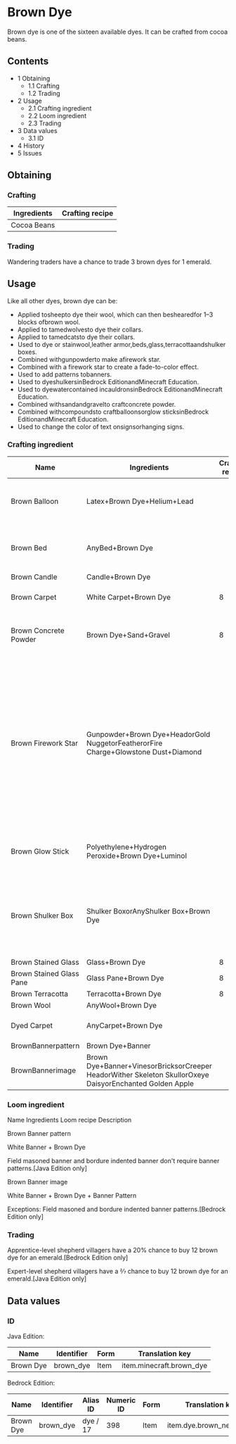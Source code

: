 # Brown Dye
Brown dye is one of the sixteen available dyes. It can be crafted from cocoa beans.

## Contents
- 1 Obtaining
	- 1.1 Crafting
	- 1.2 Trading
- 2 Usage
	- 2.1 Crafting ingredient
	- 2.2 Loom ingredient
	- 2.3 Trading
- 3 Data values
	- 3.1 ID
- 4 History
- 5 Issues

## Obtaining
### Crafting
| Ingredients | Crafting recipe |
|-------------|-----------------|
| Cocoa Beans |                 |

### Trading
Wandering traders have a chance to trade 3 brown dyes for 1 emerald.

## Usage
Like all other dyes, brown dye can be:

- Applied tosheepto dye their wool, which can then beshearedfor 1–3 blocks ofbrown wool.
- Applied to tamedwolvesto dye their collars.
- Applied to tamedcatsto dye their collars.
- Used to dye or stainwool,leather armor,beds,glass,terracottaandshulker boxes.
- Combined withgunpowderto make afirework star.
- Combined with a firework star to create a fade-to-color effect.
- Used to add patterns tobanners.
- Used to dyeshulkersinBedrock EditionandMinecraft Education.
- Used to dyewatercontained incauldronsinBedrock EditionandMinecraft Education.
- Combined withsandandgravelto craftconcrete powder.
- Combined withcompoundsto craftballoonsorglow sticksinBedrock EditionandMinecraft Education.
- Used to change the color of text onsignsorhanging signs.

### Crafting ingredient
| Name                     | Ingredients                                                                                              | Crafting recipe | Description                                                                                                                                                                       |
|--------------------------|----------------------------------------------------------------------------------------------------------|-----------------|-----------------------------------------------------------------------------------------------------------------------------------------------------------------------------------|
| Brown Balloon            | Latex+Brown Dye+Helium+Lead                                                                              |                 | ‌[Bedrock Edition and Minecraft Education  only]                                                                                                                                  |
| Brown Bed                | AnyBed+Brown Dye                                                                                         |                 | A bed of any color can be re-dyed using dyes.                                                                                                                                     |
| Brown Candle             | Candle+Brown Dye                                                                                         |                 |                                                                                                                                                                                   |
| Brown Carpet             | White Carpet+Brown Dye                                                                                   | 8               | ‌[Bedrock Edition  only]                                                                                                                                                          |
| Brown Concrete Powder    | Brown Dye+Sand+Gravel                                                                                    | 8               | Red sand cannot be used in place of sand.[1][2]                                                                                                                                   |
| Brown Firework Star      | Gunpowder+Brown Dye+HeadorGold NuggetorFeatherorFire Charge+Glowstone Dust+Diamond                       |                 | Up to eight dyes can be added.One head, gold nugget, feather, or fire charge can be added.Both the diamond and the glowstone dust can be added with any of the other ingredients. |
| Brown Glow Stick         | Polyethylene+Hydrogen Peroxide+Brown Dye+Luminol                                                         |                 | ‌[Bedrock Edition and Minecraft Education  only]                                                                                                                                  |
| Brown Shulker Box        | Shulker BoxorAnyShulker Box+Brown Dye                                                                    |                 | The shulker box retains its contents. If it is renamed on ananvil, it also retains its name.                                                                                      |
| Brown Stained Glass      | Glass+Brown Dye                                                                                          | 8               |                                                                                                                                                                                   |
| Brown Stained Glass Pane | Glass Pane+Brown Dye                                                                                     | 8               |                                                                                                                                                                                   |
| Brown Terracotta         | Terracotta+Brown Dye                                                                                     | 8               |                                                                                                                                                                                   |
| Brown Wool               | AnyWool+Brown Dye                                                                                        |                 |                                                                                                                                                                                   |
| Dyed Carpet              | AnyCarpet+Brown Dye                                                                                      |                 | ‌[Java Edition  only]                                                                                                                                                             |
| BrownBannerpattern       | Brown Dye+Banner                                                                                         |                 |                                                                                                                                                                                   |
| BrownBannerimage         | Brown Dye+Banner+VinesorBricksorCreeper HeadorWither Skeleton SkullorOxeye DaisyorEnchanted Golden Apple |                 |                                                                                                                                                                                   |

### Loom ingredient



Name
Ingredients
Loom recipe
Description


Brown Banner pattern

White Banner + Brown Dye



Field masoned banner and bordure indented banner don't require banner patterns.‌[Java Edition  only]


Brown Banner image

White Banner + Brown Dye + Banner Pattern



Exceptions:
Field masoned and bordure indented banner patterns.‌[Bedrock Edition  only]


### Trading
Apprentice-level shepherd villagers have a 20% chance to buy 12 brown dye for an emerald.‌[Bedrock Edition  only]

Expert-level shepherd villagers have a 2⁄7 chance to buy 12 brown dye for an emerald.‌[Java Edition  only]

## Data values
### ID
Java Edition:

| Name      | Identifier | Form | Translation key          |
|-----------|------------|------|--------------------------|
| Brown Dye | brown_dye  | Item | item.minecraft.brown_dye |

Bedrock Edition:

| Name      | Identifier | Alias ID | Numeric ID | Form | Translation key         |
|-----------|------------|----------|------------|------|-------------------------|
| Brown Dye | brown_dye  | dye / 17 | 398        | Item | item.dye.brown_new.name |


